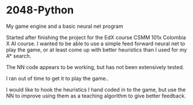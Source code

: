 # 2048-Python
My game engine and a basic neural net program

Started after finishing the project for the EdX course CSMM 101x Colombia X AI course. 
I wanted to be able to use a simple feed forward neural net to play the game, 
or at least come up with better heuristics than I used for my A* search. 

The NN code appears to be working, but has not been extensively tested. 

I ran out of time to get it to play the game.. 

I would like to hook the heuristics I hand coded in to the game, but use the NN to improve 
using them as a teaching algorithm to give better feedback.


